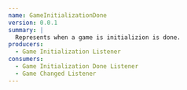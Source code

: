 ```yaml
---
name: GameInitializationDone
version: 0.0.1
summary: |
  Represents when a game is initializion is done.
producers:
  - Game Initialization Listener
consumers:
  - Game Initialization Done Listener
  - Game Changed Listener
---
```


<NodeGraph title="Consumer / Producer Diagram" />
